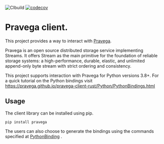 ![CIbuild](https://github.com/pravega/pravega-client-rust/workflows/CIbuild/badge.svg)
[![codecov](https://codecov.io/gh/pravega/pravega-client-rust/branch/master/graph/badge.svg?token=XEjqMkINCV)](https://codecov.io/gh/pravega/pravega-client-rust)

# Pravega client.

This project provides a way to interact with [Pravega](http://pravega.io).

Pravega is an open source distributed storage service implementing Streams. It offers Stream as the main primitive for 
the foundation of reliable storage systems: a high-performance, durable, elastic, and unlimited append-only byte stream 
with strict ordering and consistency.

This project supports interaction with Pravega for Python versions 3.8+. For a quick tutorial on the Python bindings 
visit https://pravega.github.io/pravega-client-rust/Python/PythonBindings.html

## Usage

The client library can be installed using pip.
```shell
pip install pravega
```
The users can also choose to generate the bindings using the commands specified at [PythonBinding](./PythonBinding.md) .
